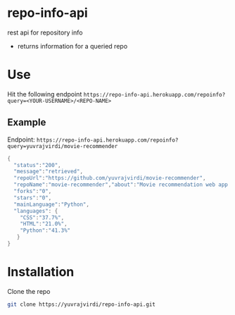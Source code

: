 # repo-info-api

rest api for repository info

* returns information for a queried repo

# Use

Hit the following endpoint `https://repo-info-api.herokuapp.com/repoinfo?query=<YOUR-USERNAME>/<REPO-NAME>`

## Example

Endpoint: `https://repo-info-api.herokuapp.com/repoinfo?query=yuvrajvirdi/movie-recommender`

```java
{
  "status":"200",
  "message":"retrieved",
  "repoUrl":"https://github.com/yuvrajvirdi/movie-recommender",
  "repoName":"movie-recommender","about":"Movie recommendation web app using machine learning",
  "forks":"0",
  "stars":"0",
  "mainLanguage":"Python",
  "languages": {
    "CSS":"37.7%",
    "HTML":"21.0%",
    "Python":"41.3%"
   }
}
```

# Installation

Clone the repo

```bash
git clone https://yuvrajvirdi/repo-info-api.git
```
